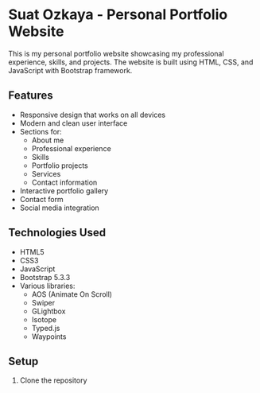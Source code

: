 # Suat Ozkaya - Personal Portfolio Website

This is my personal portfolio website showcasing my professional experience, skills, and projects. The website is built using HTML, CSS, and JavaScript with Bootstrap framework.

## Features

- Responsive design that works on all devices
- Modern and clean user interface
- Sections for:
  - About me
  - Professional experience
  - Skills
  - Portfolio projects
  - Services
  - Contact information
- Interactive portfolio gallery
- Contact form
- Social media integration

## Technologies Used

- HTML5
- CSS3
- JavaScript
- Bootstrap 5.3.3
- Various libraries:
  - AOS (Animate On Scroll)
  - Swiper
  - GLightbox
  - Isotope
  - Typed.js
  - Waypoints

## Setup

1. Clone the repository 